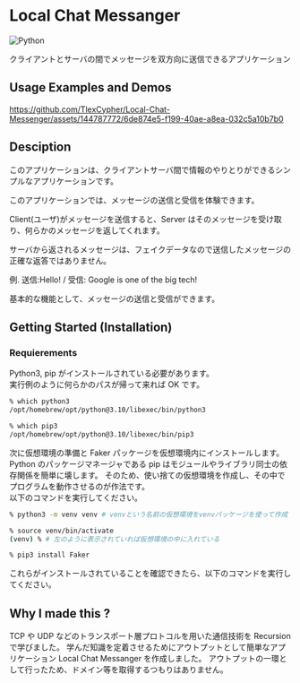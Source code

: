 # Local Chat Messanger

![Python](https://img.shields.io/badge/python-3670A0?style=for-the-badge&logo=python&logoColor=ffdd54)

クライアントとサーバの間でメッセージを双方向に送信できるアプリケーション

## Usage Examples and Demos


https://github.com/TlexCypher/Local-Chat-Messenger/assets/144787772/6de874e5-f199-40ae-a8ea-032c5a10b7b0



## Desciption

このアプリケーションは、クライアントサーバ間で情報のやりとりができるシンプルなアプリケーションです。

このアプリケーションでは、メッセージの送信と受信を体験できます。

Client(ユーザ)がメッセージを送信すると、Server はそのメッセージを受け取り、何らかのメッセージを返してくれます。

サーバから返されるメッセージは、フェイクデータなので送信したメッセージの正確な返答ではありません。

例. 送信:Hello! / 受信: Google is one of the big tech!

基本的な機能として、メッセージの送信と受信ができます。

## Getting Started (Installation)

### Requierements

Python3, pip がインストールされている必要があります。  
実行例のように何らかのパスが帰って来れば OK です。

```zsh
% which python3
/opt/homebrew/opt/python@3.10/libexec/bin/python3

% which pip3
/opt/homebrew/opt/python@3.10/libexec/bin/pip3
```

次に仮想環境の準備と Faker パッケージを仮想環境内にインストールします。
Python のパッケージマネージャである pip はモジュールやライブラリ同士の依存関係を簡単に壊します。
そのため、使い捨ての仮想環境を作成し、その中でプログラムを動作させるのが作法です。  
以下のコマンドを実行してください。

```zsh
% python3 -m venv venv # venvという名前の仮想環境をvenvパッケージを使って作成

% source venv/bin/activate
(venv) % # 左のように表示されていれば仮想環境の中に入れている

% pip3 install Faker
```

これらがインストールされていることを確認できたら、以下のコマンドを実行してください。

## Why I made this ?

TCP や UDP などのトランスポート層プロトコルを用いた通信技術を Recursion で学びました。
学んだ知識を定着させるためにアウトプットとして簡単なアプリケーション Local Chat Messanger を作成しました。
アウトプットの一環として行ったため、ドメイン等を取得するつもりはありません。
